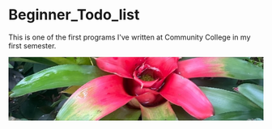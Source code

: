 # Beginner_Todo_list
This is one of the first programs I've written at Community College in my first semester.

<img alt="flower.jpeg" src="https://github.com/nicdoescomp/Images/blob/main/flower.jpeg?raw=true" data-hpc="true" class="Box-sc-g0xbh4-0 fzFXnm">

